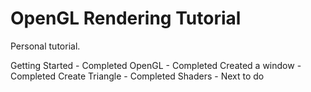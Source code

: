 # OpenGL Rendering Tutorial

Personal tutorial.

Getting Started - Completed
OpenGL - Completed
Created a window - Completed
Create Triangle - Completed
Shaders - Next to do
